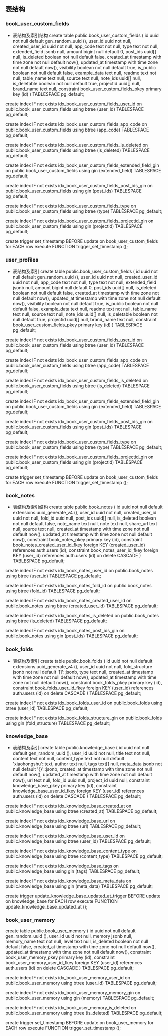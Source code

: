 ## 表结构

### book_user_custom_fields
- 表结构及索引结构
create table public.book_user_custom_fields (
  id uuid not null default gen_random_uuid (),
  user_id uuid not null,
  created_user_id uuid not null,
  app_code text not null,
  type text not null,
  extended_field jsonb null,
  amount bigint null default 0,
  post_ids uuid[] null,
  is_deleted boolean not null default false,
  created_at timestamp with time zone not null default now(),
  updated_at timestamp with time zone not null default now(),
  visibility boolean not null default true,
  is_public boolean not null default false,
  example_data text null,
  readme text not null,
  table_name text null,
  source text null,
  note_ids uuid[] null,
  is_deletable boolean not null default true,
  projectid uuid[] null,
  brand_name text null,
  constraint book_user_custom_fields_pkey primary key (id)
) TABLESPACE pg_default;

create index IF not exists idx_book_user_custom_fields_user_id on public.book_user_custom_fields using btree (user_id) TABLESPACE pg_default;

create index IF not exists idx_book_user_custom_fields_app_code on public.book_user_custom_fields using btree (app_code) TABLESPACE pg_default;

create index IF not exists idx_book_user_custom_fields_is_deleted on public.book_user_custom_fields using btree (is_deleted) TABLESPACE pg_default;

create index IF not exists idx_book_user_custom_fields_extended_field_gin on public.book_user_custom_fields using gin (extended_field) TABLESPACE pg_default;

create index IF not exists idx_book_user_custom_fields_post_ids_gin on public.book_user_custom_fields using gin (post_ids) TABLESPACE pg_default;

create index IF not exists idx_book_user_custom_fields_type on public.book_user_custom_fields using btree (type) TABLESPACE pg_default;

create index IF not exists idx_book_user_custom_fields_projectid_gin on public.book_user_custom_fields using gin (projectid) TABLESPACE pg_default;

create trigger set_timestamp BEFORE
update on book_user_custom_fields for EACH row
execute FUNCTION trigger_set_timestamp ();

### user_profiles
- 表结构及索引
create table public.book_user_custom_fields (
  id uuid not null default gen_random_uuid (),
  user_id uuid not null,
  created_user_id uuid not null,
  app_code text not null,
  type text not null,
  extended_field jsonb null,
  amount bigint null default 0,
  post_ids uuid[] null,
  is_deleted boolean not null default false,
  created_at timestamp with time zone not null default now(),
  updated_at timestamp with time zone not null default now(),
  visibility boolean not null default true,
  is_public boolean not null default false,
  example_data text null,
  readme text not null,
  table_name text null,
  source text null,
  note_ids uuid[] null,
  is_deletable boolean not null default true,
  projectid uuid[] null,
  brand_name text null,
  constraint book_user_custom_fields_pkey primary key (id)
) TABLESPACE pg_default;

create index IF not exists idx_book_user_custom_fields_user_id on public.book_user_custom_fields using btree (user_id) TABLESPACE pg_default;

create index IF not exists idx_book_user_custom_fields_app_code on public.book_user_custom_fields using btree (app_code) TABLESPACE pg_default;

create index IF not exists idx_book_user_custom_fields_is_deleted on public.book_user_custom_fields using btree (is_deleted) TABLESPACE pg_default;

create index IF not exists idx_book_user_custom_fields_extended_field_gin on public.book_user_custom_fields using gin (extended_field) TABLESPACE pg_default;

create index IF not exists idx_book_user_custom_fields_post_ids_gin on public.book_user_custom_fields using gin (post_ids) TABLESPACE pg_default;

create index IF not exists idx_book_user_custom_fields_type on public.book_user_custom_fields using btree (type) TABLESPACE pg_default;

create index IF not exists idx_book_user_custom_fields_projectid_gin on public.book_user_custom_fields using gin (projectid) TABLESPACE pg_default;

create trigger set_timestamp BEFORE
update on book_user_custom_fields for EACH row
execute FUNCTION trigger_set_timestamp ();

### book_notes
- 表结构及索引结构
create table public.book_notes (
  id uuid not null default extensions.uuid_generate_v4 (),
  user_id uuid not null,
  created_user_id uuid not null,
  fold_id uuid null,
  post_ids uuid[] null,
  is_deleted boolean not null default false,
  note_name text null,
  note text null,
  share_url text null,
  source text null,
  created_at timestamp with time zone not null default now(),
  updated_at timestamp with time zone not null default now(),
  constraint book_notes_pkey primary key (id),
  constraint book_notes_created_user_id_fkey foreign KEY (created_user_id) references auth.users (id),
  constraint book_notes_user_id_fkey foreign KEY (user_id) references auth.users (id) on delete CASCADE
) TABLESPACE pg_default;

create index IF not exists idx_book_notes_user_id on public.book_notes using btree (user_id) TABLESPACE pg_default;

create index IF not exists idx_book_notes_fold_id on public.book_notes using btree (fold_id) TABLESPACE pg_default;

create index IF not exists idx_book_notes_created_user_id on public.book_notes using btree (created_user_id) TABLESPACE pg_default;

create index IF not exists idx_book_notes_is_deleted on public.book_notes using btree (is_deleted) TABLESPACE pg_default;

create index IF not exists idx_book_notes_post_ids_gin on public.book_notes using gin (post_ids) TABLESPACE pg_default;

### book_folds
- 表结构及索引
create table public.book_folds (
  id uuid not null default extensions.uuid_generate_v4 (),
  user_id uuid not null,
  fold_structure jsonb not null default '[]'::jsonb,
  type text null,
  created_at timestamp with time zone not null default now(),
  updated_at timestamp with time zone not null default now(),
  constraint book_folds_pkey primary key (id),
  constraint book_folds_user_id_fkey foreign KEY (user_id) references auth.users (id) on delete CASCADE
) TABLESPACE pg_default;

create index IF not exists idx_book_folds_user_id on public.book_folds using btree (user_id) TABLESPACE pg_default;

create index IF not exists idx_book_folds_structure_gin on public.book_folds using gin (fold_structure) TABLESPACE pg_default;

### knowledge_base
- 表结构及索引
create table public.knowledge_base (
  id uuid not null default gen_random_uuid (),
  user_id uuid not null,
  title text not null,
  content text not null,
  content_type text not null default 'xiaohongshu'::text,
  author text null,
  tags text[] null,
  meta_data jsonb not null default '{}'::jsonb,
  created_at timestamp with time zone not null default now(),
  updated_at timestamp with time zone not null default now(),
  url text null,
  fold_id uuid null,
  project_id uuid null,
  constraint knowledge_base_pkey primary key (id),
  constraint knowledge_base_user_id_fkey foreign KEY (user_id) references auth.users (id) on delete CASCADE
) TABLESPACE pg_default;

create index IF not exists idx_knowledge_base_created_at on public.knowledge_base using btree (created_at) TABLESPACE pg_default;

create index IF not exists idx_knowledge_base_url on public.knowledge_base using btree (url) TABLESPACE pg_default;

create index IF not exists idx_knowledge_base_user_id on public.knowledge_base using btree (user_id) TABLESPACE pg_default;

create index IF not exists idx_knowledge_base_content_type on public.knowledge_base using btree (content_type) TABLESPACE pg_default;

create index IF not exists idx_knowledge_base_tags on public.knowledge_base using gin (tags) TABLESPACE pg_default;

create index IF not exists idx_knowledge_base_meta_data on public.knowledge_base using gin (meta_data) TABLESPACE pg_default;

create trigger update_knowledge_base_updated_at_trigger BEFORE
update on knowledge_base for EACH row
execute FUNCTION update_knowledge_base_updated_at ();

### book_user_memory
create table public.book_user_memory (
  id uuid not null default gen_random_uuid (),
  user_id uuid not null,
  memory jsonb null,
  memory_name text not null,
  level text null,
  is_deleted boolean not null default false,
  created_at timestamp with time zone not null default now(),
  updated_at timestamp with time zone not null default now(),
  constraint book_user_memory_pkey primary key (id),
  constraint book_user_memory_user_id_fkey foreign KEY (user_id) references auth.users (id) on delete CASCADE
) TABLESPACE pg_default;

create index IF not exists idx_book_user_memory_user_id on public.book_user_memory using btree (user_id) TABLESPACE pg_default;

create index IF not exists idx_book_user_memory_memory_gin on public.book_user_memory using gin (memory) TABLESPACE pg_default;

create index IF not exists idx_book_user_memory_is_deleted on public.book_user_memory using btree (is_deleted) TABLESPACE pg_default;

create trigger set_timestamp BEFORE
update on book_user_memory for EACH row
execute FUNCTION trigger_set_timestamp ();

